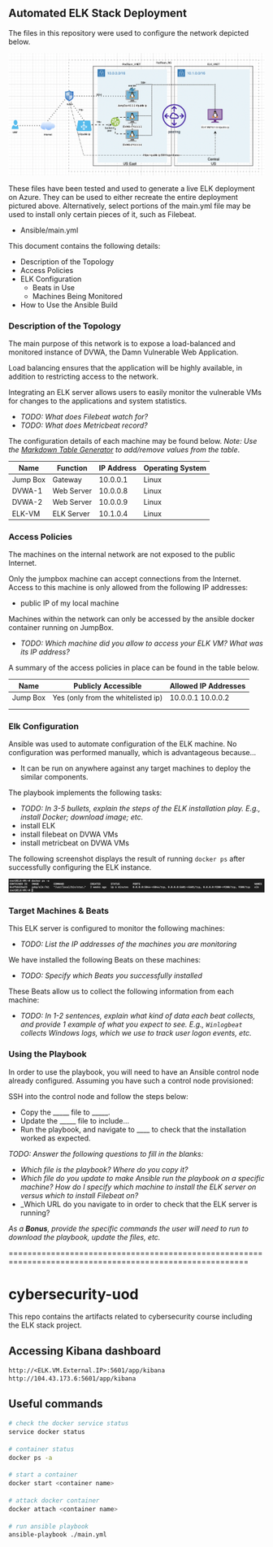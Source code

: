 ## Automated ELK Stack Deployment

The files in this repository were used to configure the network depicted below.

![Network-Diagram](Diagrams/network-diagram.png)

These files have been tested and used to generate a live ELK deployment on Azure. They can be used to either recreate the entire deployment pictured above. Alternatively, select portions of the main.yml file may be used to install only certain pieces of it, such as Filebeat.

  - Ansible/main.yml

This document contains the following details:
- Description of the Topology
- Access Policies
- ELK Configuration
  - Beats in Use
  - Machines Being Monitored
- How to Use the Ansible Build


### Description of the Topology

The main purpose of this network is to expose a load-balanced and monitored instance of DVWA, the Damn Vulnerable Web Application.

Load balancing ensures that the application will be highly available, in addition to restricting access to the network.

Integrating an ELK server allows users to easily monitor the vulnerable VMs for changes to the applications and system statistics.
- _TODO: What does Filebeat watch for?_
- _TODO: What does Metricbeat record?_

The configuration details of each machine may be found below.
_Note: Use the [Markdown Table Generator](http://www.tablesgenerator.com/markdown_tables) to add/remove values from the table_.

| Name     | Function   | IP Address | Operating System |
|----------|----------  |------------|------------------|
| Jump Box | Gateway    | 10.0.0.1   | Linux            |
| DVWA-1   | Web Server | 10.0.0.8   | Linux            |                  
| DVWA-2   | Web Server | 10.0.0.9   | Linux            |
| ELK-VM   | ELK Server | 10.1.0.4   | Linux            |

### Access Policies

The machines on the internal network are not exposed to the public Internet. 

Only the jumpbox machine can accept connections from the Internet. Access to this machine is only allowed from the following IP addresses:
- public IP of my local machine

Machines within the network can only be accessed by the ansible docker container running on JumpBox.
- _TODO: Which machine did you allow to access your ELK VM? What was its IP address?_

A summary of the access policies in place can be found in the table below.

| Name     | Publicly Accessible                | Allowed IP Addresses |
|----------|------------------------------------|----------------------|
| Jump Box | Yes (only from the whitelisted ip) | 10.0.0.1 10.0.0.2    |
|          |                     |                      |
|          |                     |                      |

### Elk Configuration

Ansible was used to automate configuration of the ELK machine. No configuration was performed manually, which is advantageous because...
- It can be run on anywhere against any target machines to deploy the similar components.

The playbook implements the following tasks:
- _TODO: In 3-5 bullets, explain the steps of the ELK installation play. E.g., install Docker; download image; etc._
- install ELK 
- install filebeat on DVWA VMs
- install metricbeat on DVWA VMs

The following screenshot displays the result of running `docker ps` after successfully configuring the ELK instance.

![docker ps -a](Diagrams/docker-ps-output.png)

### Target Machines & Beats
This ELK server is configured to monitor the following machines:
- _TODO: List the IP addresses of the machines you are monitoring_

We have installed the following Beats on these machines:
- _TODO: Specify which Beats you successfully installed_

These Beats allow us to collect the following information from each machine:
- _TODO: In 1-2 sentences, explain what kind of data each beat collects, and provide 1 example of what you expect to see. E.g., `Winlogbeat` collects Windows logs, which we use to track user logon events, etc._

### Using the Playbook
In order to use the playbook, you will need to have an Ansible control node already configured. Assuming you have such a control node provisioned: 

SSH into the control node and follow the steps below:
- Copy the _____ file to _____.
- Update the _____ file to include...
- Run the playbook, and navigate to ____ to check that the installation worked as expected.

_TODO: Answer the following questions to fill in the blanks:_
- _Which file is the playbook? Where do you copy it?_
- _Which file do you update to make Ansible run the playbook on a specific machine? How do I specify which machine to install the ELK server on versus which to install Filebeat on?_
- _Which URL do you navigate to in order to check that the ELK server is running?

_As a **Bonus**, provide the specific commands the user will need to run to download the playbook, update the files, etc._



=========================================================================================================
# cybersecurity-uod
This repo contains the artifacts related to cybersecurity course including the ELK stack project. 

## Accessing Kibana dashboard
```
http://<ELK.VM.External.IP>:5601/app/kibana
http://104.43.173.6:5601/app/kibana
```


## Useful commands
```bash
# check the docker service status 
service docker status

# container status
docker ps -a

# start a container
docker start <container name>

# attack docker container
docker attach <container name>

# run ansible playbook
ansible-playbook ./main.yml
```
